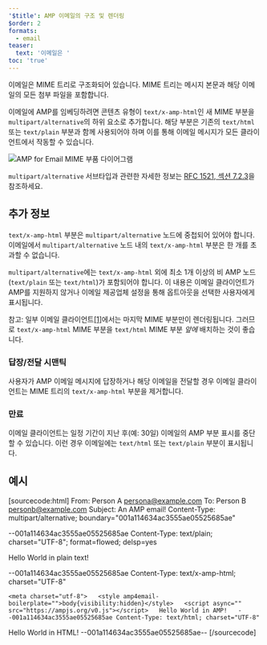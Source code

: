 ```yaml
---
'$title': AMP 이메일의 구조 및 렌더링
$order: 2
formats:
  - email
teaser:
  text: '이메일은 '
toc: 'true'
---
```


<!--
This file is imported from https://github.com/ampproject/amphtml/blob/main/docs/spec/email/amp-email-structure.md.
Please do not change this file.
If you have found a bug or an issue please
have a look and request a pull request there.
-->

<!---
Copyright 2018 The AMP HTML Authors. All Rights Reserved.

Licensed under the Apache License, Version 2.0 (the "License");
you may not use this file except in compliance with the License.
You may obtain a copy of the License at

      http://www.apache.org/licenses/LICENSE-2.0

Unless required by applicable law or agreed to in writing, software
distributed under the License is distributed on an "AS-IS" BASIS,
WITHOUT WARRANTIES OR CONDITIONS OF ANY KIND, either express or implied.
See the License for the specific language governing permissions and
limitations under the License.
-->

이메일은 MIME 트리로 구조화되어 있습니다. MIME 트리는 메시지 본문과 해당 이메일의 모든 첨부 파일을 포함합니다.

이메일에 AMP를 임베딩하려면 콘텐츠 유형이 `text/x-amp-html`인 새 MIME 부분을 `multipart/alternative`의 하위 요소로 추가합니다. 해당 부분은 기존의 `text/html` 또는 `text/plain` 부분과 함께 사용되어야 하며 이를 통해 이메일 메시지가 모든 클라이언트에서 작동할 수 있습니다.

<amp-img alt="AMP for Email MIME Parts Diagram" layout="responsive" width="752" height="246" src="https://github.com/ampproject/amphtml/raw/main/docs/spec/img/amp-email-mime-parts.png"><noscript data-md-type="raw_html" data-segment-id="12596198"><img data-md-type="raw_html" alt="AMP for Email MIME 부품 다이어그램" src="../img/amp-email-mime-parts.png"></noscript></amp-img>

`multipart/alternative` 서브타입과 관련한 자세한 정보는 [RFC 1521, 섹션 7.2.3](https://tools.ietf.org/html/rfc1521#section-7.2.3)을 참조하세요.

## 추가 정보 <a name="additional-information"></a>

`text/x-amp-html` 부분은 `multipart/alternative` 노드에 중첩되어 있어야 합니다. 이메일에서 `multipart/alternative` 노드 내의 `text/x-amp-html` 부분은 한 개를 초과할 수 없습니다.

`multipart/alternative`에는 `text/x-amp-html` 외에 최소 1개 이상의 비 AMP 노드 (`text/plain` 또는 `text/html`)가 포함되어야 합니다. 이 내용은 이메일 클라이언트가 AMP를 지원하지 않거나 이메일 제공업체 설정을 통해 옵트아웃을 선택한 사용자에게 표시됩니다.

참고: 일부 이메일 클라이언트[[1]](https://openradar.appspot.com/radar?id=6054696888303616)에서는 마지막 MIME 부분만이 렌더링됩니다. 그러므로 `text/x-amp-html` MIME 부분을 <code>text/html</code> MIME 부분 <em>앞에</em> 배치하는 것이 좋습니다.

### 답장/전달 시맨틱 <a name="replyingforwarding-semantics"></a>

사용자가 AMP 이메일 메시지에 답장하거나 해당 이메일을 전달할 경우 이메일 클라이언트는 MIME 트리의 `text/x-amp-html` 부분을 제거합니다.

### 만료 <a name="expiry"></a>

이메일 클라이언트는 일정 기간이 지난 후(예: 30일) 이메일의 AMP 부분 표시를 중단할 수 있습니다. 이런 경우 이메일에는 `text/html` 또는 `text/plain` 부분이 표시됩니다.

## 예시 <a name="example"></a>

<!-- prettier-ignore-start -->

[sourcecode:html] From:  Person A [persona@example.com](mailto:persona@example.com) To: Person B [personb@example.com](mailto:personb@example.com) Subject: An AMP email! Content-Type: multipart/alternative; boundary="001a114634ac3555ae05525685ae"

--001a114634ac3555ae05525685ae Content-Type: text/plain; charset="UTF-8"; format=flowed; delsp=yes

Hello World in plain text!

--001a114634ac3555ae05525685ae Content-Type: text/x-amp-html; charset="UTF-8"

<!doctype html>

    <meta charset="utf-8">   <style amp4email-boilerplate="">body{visibility:hidden}</style>   <script async="" src="https://ampjs.org/v0.js"></script>   Hello World in AMP!   --001a114634ac3555ae05525685ae Content-Type: text/html; charset="UTF-8"

<span>Hello World in HTML!</span> --001a114634ac3555ae05525685ae-- [/sourcecode]

<!-- prettier-ignore-end -->
